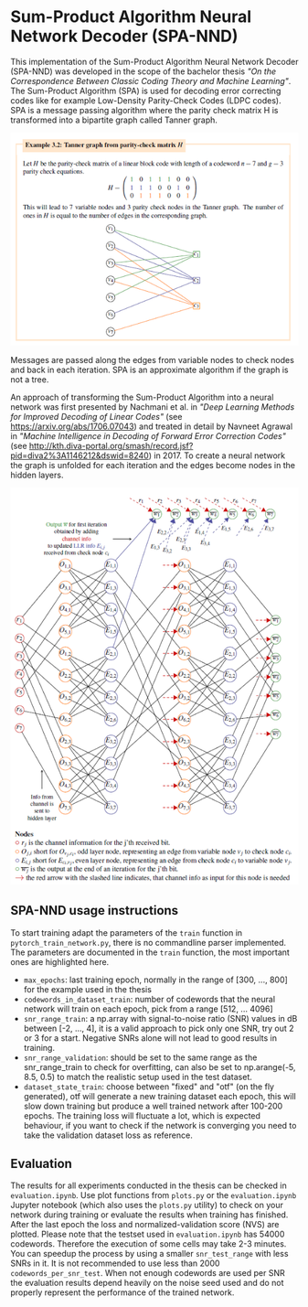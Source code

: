 # Sum-Product Algorithm Neural Network Decoder (SPA-NND)

This implementation of the Sum-Product Algorithm Neural Network Decoder (SPA-NND) was developed 
in the scope of the bachelor thesis _"On the Correspondence Between
Classic Coding Theory and Machine Learning"_. 
The Sum-Product Algorithm (SPA) is used for decoding error correcting codes like for 
example Low-Density Parity-Check Codes (LDPC codes). SPA is a message passing algorithm where 
the parity check matrix H is transformed into a bipartite graph called Tanner graph.

![Alt text](tanner-graph-from-h.png?raw=true "Tanner graph form parity-check matrix H")

Messages are passed along the edges from variable nodes to check nodes and back in each iteration. 
SPA is an approximate algorithm if the graph is not a tree. 

An approach of transforming the Sum-Product Algorithm into a neural network was first presented 
by Nachmani et al. in _"Deep Learning Methods for Improved Decoding of Linear
Codes"_ (see https://arxiv.org/abs/1706.07043) and treated in detail by Navneet Agrawal in _"Machine Intelligence in Decoding of Forward Error Correction
Codes"_ (see http://kth.diva-portal.org/smash/record.jsf?pid=diva2%3A1146212&dswid=8240) in 2017. To create
a neural network the graph is unfolded for each iteration and the edges become nodes in the hidden layers. 

![Alt text](spa-nnd.png?raw=true "Neural Network Decoder for the example parity check matrix.")

## SPA-NND usage instructions
To start training adapt the parameters of the `train` function in `pytorch_train_network.py`,
there is no commandline parser implemented. The parameters are documented in the `train` 
function, the most important ones are highlighted here.
- `max_epochs`: last training epoch, normally in the range of [300, ..., 800] for the example used in the thesis
- `codewords_in_dataset_train`: number of codewords that the neural network will train on each epoch, pick from a range [512, ... 4096]
- `snr_range_train`: a np.array with signal-to-noise ratio (SNR) values in dB between [-2, ..., 4], it is a valid approach to pick only one SNR, try out 2 or 3 for a start. Negative SNRs alone will not lead to good results in training.  
- `snr_range_validation`: should be set to the same range as the snr_range_train to check for overfitting, can
                                 also be set to np.arange(-5, 8.5, 0.5) to match the realistic setup used in the test
                                 dataset.
- `dataset_state_train`: choose between "fixed" and "otf" (on the fly generated), otf will generate a new
                                training dataset each epoch, this will slow down training but produce a well trained
                                network after 100-200 epochs. The training loss will fluctuate a lot, which is expected
                                behaviour, if you want to check if the network is converging you need to take the
                                validation dataset loss as reference.
  
## Evaluation
The results for all experiments conducted in the thesis can be checked in `evaluation.ipynb`. 
Use plot functions from `plots.py` or the `evaluation.ipynb` Jupyter notebook (which also uses the `plots.py`
utility) to check on your network during training or evaluate the results when training has finished.
After the last epoch the loss and normalized-validation score (NVS) are plotted. 
Please note that the testset used in `evaluation.ipynb` has 54000 codewords. Therefore the execution of some cells may take 2-3 minutes. 
You can speedup the process by using a smaller `snr_test_range` with less SNRs in it. It is not 
recommended to use less than 2000 `codewords_per_snr_test`. When not enough codewords are used per SNR
the evaluation results depend heavily on the noise seed used and do not properly represent the performance of the 
trained network. 